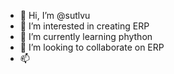 - 👋 Hi, I’m @sutlvu
- 👀 I’m interested in creating ERP
- 🌱 I’m currently learning phython
- 💞️ I’m looking to collaborate on ERP
- 📫 

<!---
sutlvu/sutlvu is a ✨ special ✨ repository because its `README.md` (this file) appears on your GitHub profile.
You can click the Preview link to take a look at your changes.
--->
